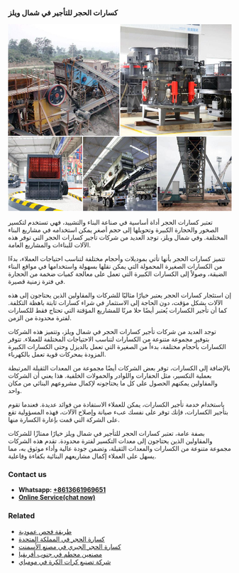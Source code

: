 <h3>كسارات الحجر للتأجير في شمال ويلز</h3><img src='1701852638.jpg' alt=''><p>تعتبر كسارات الحجر أداة أساسية في صناعة البناء والتشييد، فهي تستخدم لتكسير الصخور والحجارة الكبيرة وتحويلها إلى حجم أصغر يمكن استخدامه في مشاريع البناء المختلفة. وفي شمال ويلز، توجد العديد من شركات تأجير كسارات الحجر التي توفر هذه الآلات للبناءات والمشاريع العامة.</p><p>تتميز كسارات الحجر بأنها تأتي بموديلات وأحجام مختلفة لتناسب احتياجات العملاء، بدءًا من الكسارات الصغيرة المحمولة التي يمكن نقلها بسهولة واستخدامها في مواقع البناء الضيقة، وصولاً إلى الكسارات الكبيرة التي تعمل على معالجة كميات ضخمة من الحجارة في فترة زمنية قصيرة.</p><p>إن استئجار كسارات الحجر يعتبر خيارًا مثاليًا للشركات والمقاولين الذين يحتاجون إلى هذه الآلات بشكل مؤقت، دون الحاجة إلى الاستثمار في شراء كسارات ثابتة باهظة التكلفة. كما أن تأجير الكسارات يُعتبر أيضًا حلا مرنًا للمشاريع المؤقتة التي تحتاج فقط للكسارات لفترة محدودة من الزمن.</p><p>توجد العديد من شركات تأجير كسارات الحجر في شمال ويلز، وتتميز هذه الشركات بتوفير مجموعة متنوعة من الكسارات لتناسب الاحتياجات المختلفة للعملاء. تتوفر الكسارات بأحجام مختلفة، بدءاً من الصغيرة التي تعمل بالديزل وحتى الكسارات الكبيرة المزودة بمحركات قوية تعمل بالكهرباء.</p><p>بالإضافة إلى الكسارات، توفر بعض الشركات أيضًا مجموعة من المعدات الثقيلة المرتبطة بعملية التكسير، مثل الحفارات واللوادر والحمولات الخلفية. هذا يعني أن الشركات والمقاولين يمكنهم الحصول على كل ما يحتاجونه لإكمال مشروعهم البنائي من مكان واحد.</p><p>باستخدام خدمة تأجير الكسارات، يمكن للعملاء الاستفادة من فوائد عديدة. فعندما تقوم بتأجير الكسارات، فإنك توفر على نفسك عبء صيانة وإصلاح الآلات، فهذه المسؤولية تقع على الشركة التي قمت بإعارة الكسارة منها.</p><p>بصفة عامة، تعتبر كسارات الحجر للتأجير في شمال ويلز خيارًا ممتازًا للشركات والمقاولين الذين يحتاجون إلى معدات التكسير لفترة محدودة. تقدم هذه الشركات مجموعة متنوعة من الكسارات والمعدات الثقيلة، وتضمن جودة عالية وأداء موثوق به، مما يسهل على العملاء إكمال مشاريعهم البنائية بكفاءة وفاعلية.</p><h3>Contact us</h3><ul><li><strong>Whatsapp:&nbsp;<a href="https://wa.me/8613661969651">+8613661969651</a></strong></li><li><a href="https://swt.shibang-china.com/?git&amp;zhl&amp;كسارات الحجر للتأجير في شمال ويلز"><strong>Online Service(chat now)</strong></a></li></ul><h3>Related</h3><ul><li><a href='طريقة فحص عمودية.md'>طريقة فحص عمودية</a></li><li><a href='كسارة الحجر في المملكة المتحدة.md'>كسارة الحجر في المملكة المتحدة</a></li><li><a href='كسارة الحجر الجيري في مصنع الأسمنت.md'>كسارة الحجر الجيري في مصنع الأسمنت</a></li><li><a href='مصنعين محطم في جنوب أفريقيا.md'>مصنعين محطم في جنوب أفريقيا</a></li><li><a href='شركة تصنيع كرات الكرة في مومباي.md'>شركة تصنيع كرات الكرة في مومباي</a></li></ul>